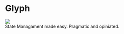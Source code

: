 # Glyph
[![](https://jitpack.io/v/lamartio/glyph.svg)](https://jitpack.io/#lamartio/glyph)  
State Managament made easy. Pragmatic and opiniated.
